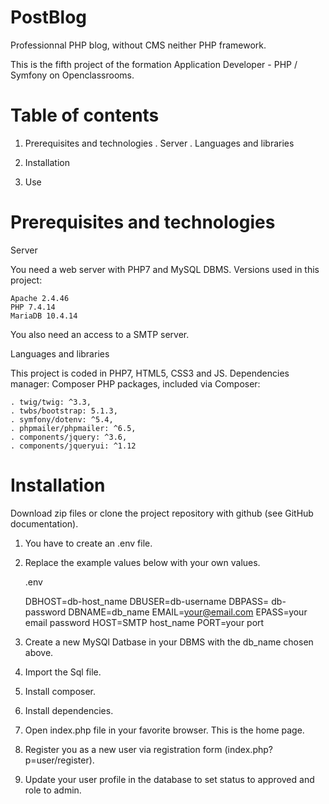 # PostBlog

Professionnal PHP blog, without CMS neither PHP framework.

This is the fifth project of the formation Application Developer - PHP / Symfony on Openclassrooms.

# Table of contents
1. Prerequisites and technologies
    . Server
    . Languages and libraries

2. Installation

3. Use

# Prerequisites and technologies

Server

You need a web server with PHP7 and MySQL DBMS.
Versions used in this project:

    Apache 2.4.46
    PHP 7.4.14
    MariaDB 10.4.14

You also need an access to a SMTP server.

Languages and libraries

This project is coded in PHP7, HTML5, CSS3 and JS.
Dependencies manager: Composer
PHP packages, included via Composer:

    . twig/twig: ^3.3,
    . twbs/bootstrap: 5.1.3,
    . symfony/dotenv: ^5.4,
    . phpmailer/phpmailer: ^6.5,
    . components/jquery: ^3.6,
    . components/jqueryui: ^1.12

# Installation

Download zip files or clone the project repository with github (see GitHub documentation).

1.  You have to create an .env file.
2.  Replace the example values below with your own values.

    .env

    DBHOST=db-host_name
    DBUSER=db-username
    DBPASS= db-password
    DBNAME=db_name
    EMAIL=your@email.com
    EPASS=your email password
    HOST=SMTP host_name
    PORT=your port

3.  Create a new MySQl Datbase in your DBMS with the db_name chosen above.
   
4.  Import the Sql file.

5.  Install composer.

6.  Install dependencies.

7.  Open index.php file in your favorite browser. This is the home page.

8.  Register you as a new user via registration form (index.php?p=user/register).

9.  Update your user profile in the database to set status to approved and role to admin.